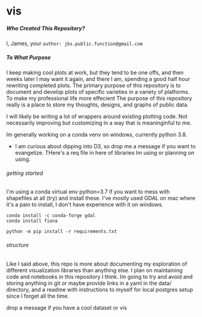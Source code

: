 # vis
##### Who Created This Repository?

 I, James, your ```author: jbs.public.function@gmail.com```


##### To What Purpose

I keep making cool plots at work, but they tend to be one offs, and then weeks later I may want it again, and there I am, spending a good half hour rewriting completed plots.
The primary purpose of this repository is to document and develop plots of specific varieties in a variety of platforms. To make my professional life more effecient
The purpose of this repository really is a place to store my thoughts, designs, and graphs of public data.


I will likely be writing a lot of wrappers around existing plotting code. Not necessarily improving but customizing in a way 
that is meaninginful to me.


Im generally working on a conda venv on windows, currently python 3.8.
* I am curious about dipping into D3, so drop me a message if you want to evangelize.
THere's a req file in here of libraries Im using or planning on using.

###### getting started

I'm using a conda virtual env python=3.7
if you want to mess with shapefiles at all (try) and install these. I've mostly used GDAL on mac where it's a pain to install, I don't have experience with it on windows. 

```
conda install -c conda-forge gdal
conda install fiona
```

```
python -m pip install -r requirements.txt
```

###### structure

Like I said above, this repo is more about documenting my exploration of different visualization libraries than anything else.
I plan on maintaining code and notebooks in this repository I think. Im going to try and avoid and storing anything in git or maybe provide links in a yaml
in the data/ directory, and a readme with instructions to myself for local postgres setup since I forget all the time.





drop a message if you have a cool dataset or vis
